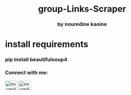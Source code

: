 <h1 align="center">group-Links-Scraper</h1>
<h3 align="center">by nouredine kaoine</h3>

<p align="left"> 
<h1> install requirements </h1>
   <h3>  pip install beautifulsoup4  <h3>
  



</p>














<h3 align="left">Connect with me:</h3>
<p align="left">
<a href="https://instagram.com/nouredinekn" target="blank"><img align="center" src="https://raw.githubusercontent.com/rahuldkjain/github-profile-readme-generator/master/src/images/icons/Social/instagram.svg" alt="nouredinekn" height="30" width="40" /></a>
 <a href="https://t.me/n2k4n" target="blank"><img align="center" src="https://upload.wikimedia.org/wikipedia/commons/8/83/Telegram_2019_Logo.svg" alt="nouredinekn" height="30" width="40" /></a>
</p>
